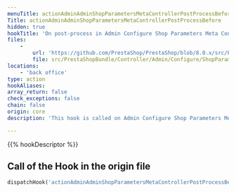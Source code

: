 ```yaml
---
menuTitle: actionAdminAdminShopParametersMetaControllerPostProcessBefore
Title: actionAdminAdminShopParametersMetaControllerPostProcessBefore
hidden: true
hookTitle: 'On post-process in Admin Configure Shop Parameters Meta Controller'
files:
    -
        url: 'https://github.com/PrestaShop/PrestaShop/blob/8.0.x/src/PrestaShopBundle/Controller/Admin/Configure/ShopParameters/MetaController.php'
        file: src/PrestaShopBundle/Controller/Admin/Configure/ShopParameters/MetaController.php
locations:
    - 'back office'
type: action
hookAliases: 
array_return: false
check_exceptions: false
chain: false
origin: core
description: 'This hook is called on Admin Configure Shop Parameters Meta post-process before processing any form'

---
```


{{% hookDescriptor %}}

## Call of the Hook in the origin file

```php
dispatchHook('actionAdminAdminShopParametersMetaControllerPostProcessBefore', ['controller' => $this])
```

